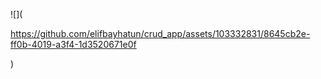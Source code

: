 ![]( 

https://github.com/elifbayhatun/crud_app/assets/103332831/8645cb2e-ff0b-4019-a3f4-1d3520671e0f

 )
